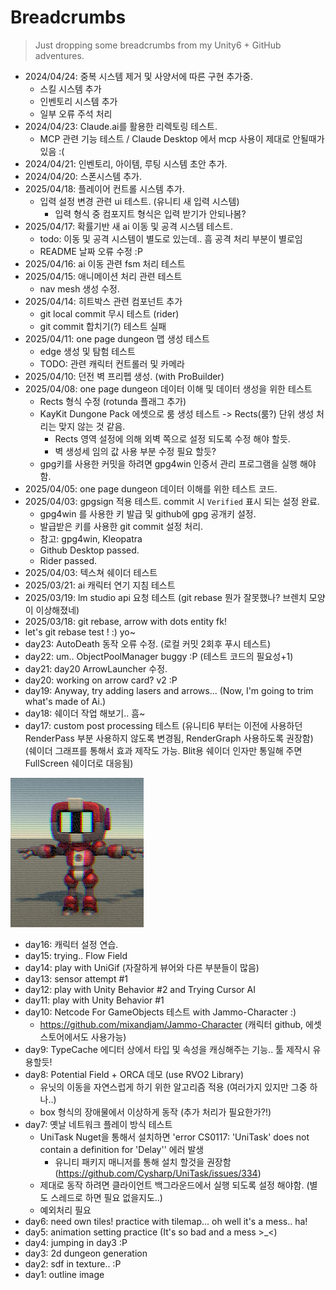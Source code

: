 # Breadcrumbs
> Just dropping some breadcrumbs from my Unity6 + GitHub adventures.
- 2024/04/24: 중복 시스템 제거 및 사양서에 따른 구현 추가중.
  - 스킬 시스템 추가
  - 인벤토리 시스템 추가
  - 일부 오류 주석 처리
- 2024/04/23: Claude.ai를 활용한 리렉토링 테스트.
  - MCP 관련 기능 테스트 / Claude Desktop 에서 mcp 사용이 제대로 안될때가 있음 :(
- 2024/04/21: 인벤토리, 아이템, 루팅 시스템 초안 추가.
- 2024/04/20: 스폰시스템 추가.
- 2025/04/18: 플레이어 컨트롤 시스템 추가.
  - 입력 설정 변경 관련 ui 테스트. (유니티 새 입력 시스템)
    - 입력 형식 중 컴포지트 형식은 입력 받기가 안되나봄?
- 2025/04/17: 확률기반 새 ai 이동 및 공격 시스템 테스트.
  - todo: 이동 및 공격 시스템이 별도로 있는데.. 흠 공격 처리 부분이 별로임
  - README 날짜 오류 수정 :P
- 2025/04/16: ai 이동 관련 fsm 처리 테스트
- 2025/04/15: 애니메이션 처리 관련 테스트
  - nav mesh 생성 수정.
- 2025/04/14: 히트박스 관련 컴포넌트 추가
  - git local commit 무시 테스트 (rider)
  - git commit 합치기(?) 테스트 실패
- 2025/04/11: one page dungeon 맵 생성 테스트
  - edge 생성 및 탐험 테스트
  - TODO: 관련 캐릭터 컨트롤러 및 카메라
- 2025/04/10: 던전 벽 프리펩 생성. (with ProBuilder)
- 2025/04/08: one page dungeon 데이터 이해 및 데이터 생성을 위한 테스트
  - Rects 형식 수정 (rotunda 플래그 추가)
  - KayKit Dungone Pack 에셋으로 룸 생성 테스트 -> Rects(룸?) 단위 생성 처리는 맞지 않는 것 같음.
    - Rects 영역 설정에 의해 외벽 쪽으로 설정 되도록 수정 해야 할듯.
    - 벽 생성세 임의 값 사용 부분 수정 필요 할듯?
  - gpg키를 사용한 커밋을 하려면 gpg4win 인증서 관리 프로그램을 실행 해야함.
- 2025/04/05: one page dungeon 데이터 이해를 위한 테스트 코드.
- 2025/04/03: gpgsign 적용 테스트. commit 시 `Verified` 표시 되는 설정 완료.
  - gpg4win 를 사용한 키 발급 및 github에 gpg 공개키 설정.
  - 발급받은 키를 사용한 git commit 설정 처리.
  - 참고: gpg4win, Kleopatra
  - Github Desktop passed.
  - Rider passed.
- 2025/04/03: 텍스쳐 쉐이더 테스트
- 2025/03/21: ai 캐릭터 연기 지침 테스트
- 2025/03/19: lm studio api 요청 테스트 (git rebase 뭔가 잘못했나? 브렌치 모양이 이상해졌네)
- 2025/03/18: git rebase, arrow with dots entity fk!
- let's git rebase test ! :) yo~
- day23: AutoDeath 동작 오류 수정. (로컬 커밋 2회후 푸시 테스트)
- day22: um.. ObjectPoolManager buggy :P
  (테스트 코드의 필요성+1)
- day21: day20 ArrowLauncher 수정.
- day20: working on arrow card? v2 :P
- day19: Anyway, try adding lasers and arrows... 
  (Now, I'm going to trim what's made of Ai.)
- day18: 쉐이더 작업 해보기.. 흠~
- day17: custom post processing 테스트
  (유니티6 부터는 이전에 사용하던 RenderPass 부분 사용하지 않도록 변경됨, RenderGraph 사용하도록 권장함)
  (쉐이더 그래프를 통해서 효과 제작도 가능. Blit용 쉐이더 인자만 통일해 주면 FullScreen 쉐이더로 대응됨)

![retroCrt](./Images/RetroCRT.png)
- day16: 캐릭터 설정 연습.
- day15: trying.. Flow Field
- day14: play with UniGif (자잘하게 뷰어와 다른 부분들이 많음)
- day13: sensor attempt #1
- day12: play with Unity Behavior #2 and Trying Cursor AI
- day11: play with Unity Behavior #1
- day10: Netcode For GameObjects 테스트 with Jammo-Character :)
   - https://github.com/mixandjam/Jammo-Character (캐릭터 github, 에셋 스토어에서도 사용가능)
- day9: TypeCache 에디터 상에서 타입 및 속성을 캐싱해주는 기능.. 툴 제작시 유용할듯!
- day8: Potential Field + ORCA 데모 (use RVO2 Library)
   - 유닛의 이동을 자연스럽게 하기 위한 알고리즘 적용 (여러가지 있지만 그중 하나..)
   - box 형식의 장애물에서 이상하게 동작 (추가 처리가 필요한가?!)
- day7: 옛날 네트워크 플레이 방식 테스트
   - UniTask Nuget을 통해서 설치하면 'error CS0117: 'UniTask' does not contain a definition for 'Delay'' 에러 발생
      - 유니티 패키지 매니저를 통해 설치 할것을 권장함 (https://github.com/Cysharp/UniTask/issues/334)
   - 제대로 동작 하려면 클라이언트 백그라운드에서 실행 되도록 설정 해야함. (별도 스레드로 하면 필요 없을지도..)
   - 예외처리 필요
- day6: need own tiles! practice with tilemap... oh well it's a mess.. ha!
- day5: animation setting practice (It's so bad and a mess >_<)
- day4: jumping in day3 :P
- day3: 2d dungeon generation
- day2: sdf in texture.. :P
- day1: outline image
